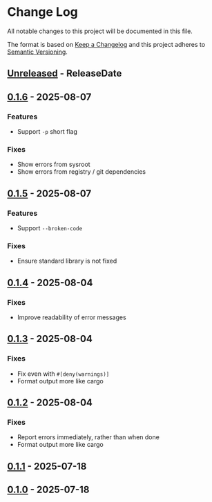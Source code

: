 # Change Log
All notable changes to this project will be documented in this file.

The format is based on [Keep a Changelog](http://keepachangelog.com/)
and this project adheres to [Semantic Versioning](http://semver.org/).

<!-- next-header -->
## [Unreleased] - ReleaseDate

## [0.1.6] - 2025-08-07

### Features

- Support `-p` short flag

### Fixes

- Show errors from sysroot
- Show errors from registry / git dependencies

## [0.1.5] - 2025-08-07

### Features

- Support `--broken-code`

### Fixes

- Ensure standard library is not fixed

## [0.1.4] - 2025-08-04

### Fixes

- Improve readability of error messages

## [0.1.3] - 2025-08-04

### Fixes

- Fix even with `#[deny(warnings)]`
- Format output more like cargo

## [0.1.2] - 2025-08-04

### Fixes

- Report errors immediately, rather than when done
- Format output more like cargo

## [0.1.1] - 2025-07-18

## [0.1.0] - 2025-07-18

<!-- next-url -->
[Unreleased]: https://github.com/crate-ci/cargo-fixit/compare/v0.1.6...HEAD
[0.1.6]: https://github.com/crate-ci/cargo-fixit/compare/v0.1.5...v0.1.6
[0.1.5]: https://github.com/crate-ci/cargo-fixit/compare/v0.1.4...v0.1.5
[0.1.4]: https://github.com/crate-ci/cargo-fixit/compare/v0.1.3...v0.1.4
[0.1.3]: https://github.com/crate-ci/cargo-fixit/compare/v0.1.2...v0.1.3
[0.1.2]: https://github.com/crate-ci/cargo-fixit/compare/v0.1.1...v0.1.2
[0.1.1]: https://github.com/crate-ci/cargo-fixit/compare/v0.1.0...v0.1.1
[0.1.0]: https://github.com/crate-ci/cargo-fixit/compare/904e75e...v0.1.0
